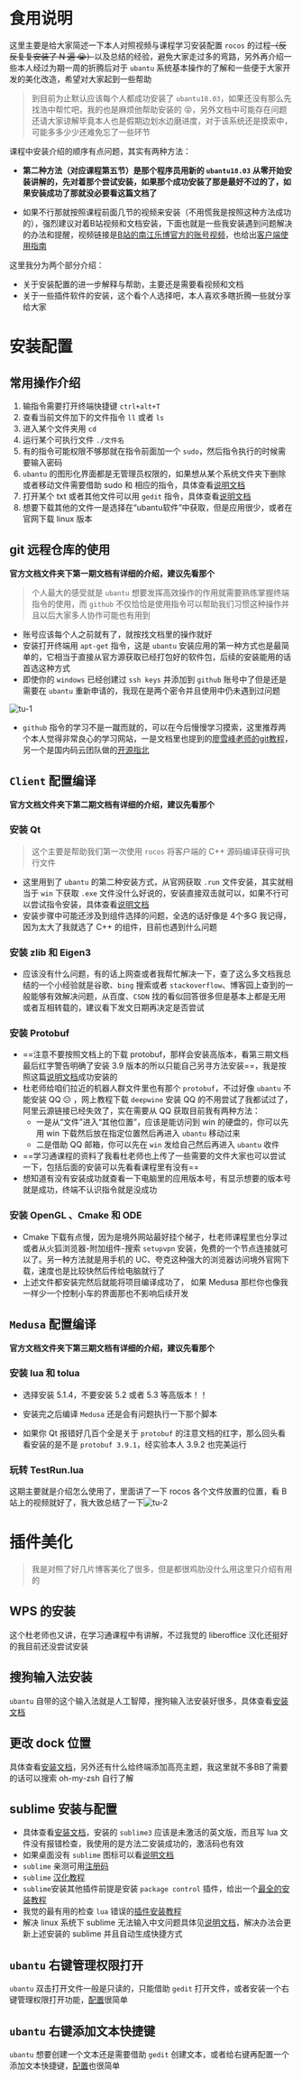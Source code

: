 # 食用说明

这里主要是给大家简述一下本人对照视频与课程学习安装配置 `rocos` 的过程~~（反反复复安装了 N 遍 😭）~~以及总结的经验，避免大家走过多的弯路，另外再介绍一些本人经过为期一周的折腾后对于  `ubantu` 系统基本操作的了解和一些便于大家开发的美化改造，希望对大家起到一些帮助

> 到目前为止默认应该每个人都成功安装了 `ubantu18.03`，如果还没有那么先找浩中帮忙吧，我的也是麻烦他帮助安装的 😝，另外文档中可能存在问题还请大家谅解毕竟本人也是假期边划水边磨进度，对于该系统还是摸索中，可能多多少少还难免忘了一些环节

课程中安装介绍的顺序有点问题，其实有两种方法：

* **第二种方法（对应课程第五节）是那个程序员用新的 `ubantu18.03` 从零开始安装讲解的，先对着那个尝试安装，如果那个成功安装了那是最好不过的了，如果安装成功了那就没必要看这篇文档了**

* 如果不行那就按照课程前面几节的视频来安装（不用慌我是按照这种方法成功的），强烈建议对着B站视频和文档安装，下面也就是一些我安装遇到问题解决的办法和提醒，视频链接是[B站的南江乐博官方的账号视频](https://space.bilibili.com/298653126?from=search&seid=8366606469934150358)，也给出[客户端使用指南](https://rocos.readthedocs.io/zh_CN/latest/3_how_to_use.html#id6)

这里我分为两个部分介绍：

* 关于安装配置的进一步解释与帮助，主要还是需要看视频和文档
* 关于一些插件软件的安装，这个看个人选择吧，本人喜欢多瞎折腾一些就分享给大家

# 安装配置

## 常用操作介绍

1. 输指令需要打开终端快捷键 `ctrl+alt+T`
2. 查看当前文件加下的文件指令 `ll` 或者 `ls`
3. 进入某个文件夹用 `cd`
4. 运行某个可执行文件 `./文件名`
5. 有的指令可能权限不够那就在指令前面加一个 `sudo`，然后指令执行的时候需要输入密码
6. `ubantu` 的图形化界面都是无管理员权限的，如果想从某个系统文件夹下删除或者移动文件需要借助 sudo 和 相应的指令，具体查看[说明文档](https://blog.csdn.net/sherry_rui/article/details/38411759)
7. 打开某个 txt 或者其他文件可以用 `gedit` 指令，具体查看[说明文档](https://www.dotcpp.com/course/352)
8. 想要下载其他的文件一是选择在“ubantu软件”中获取，但是应用很少，或者在官网下载 linux 版本

## git 远程仓库的使用

**官方文档文件夹下第一期文档有详细的介绍，建议先看那个**

> 个人最大的感受就是 `ubantu` 想要发挥高效操作的作用就需要熟练掌握终端指令的使用，而 `github` 不仅恰恰是使用指令可以帮助我们习惯这种操作并且以后大家多人协作可能也有用到

* 账号应该每个人之前就有了，就按找文档里的操作就好
* 安装打开终端用 `apt-get` 指令，这是 `ubantu` 安装应用的第一种方式也是最简单的，它相当于直接从官方源获取已经打包好的软件包，后续的安装能用的话首选这种方式
* 即使你的 `windows` 已经创建过 `ssh keys` 并添加到 `github` 账号中了但是还是需要在 `ubantu` 重新申请的，我现在是两个密令并且使用中仍未遇到过问题

![tu-1](食用文档.assets/tu-1.png)

* `github` 指令的学习不是一蹴而就的，可以在今后慢慢学习摸索，这里推荐两个本人觉得非常良心的学习网站，一是文档里也提到的[廖雪峰老师的git教程](https://www.liaoxuefeng.com/wiki/896043488029600)，另一个是国内码云团队做的[开源指北](https://gitee.com/opensource-guide/)

## `Client` 配置编译

**官方文档文件夹下第二期文档有详细的介绍，建议先看那个**

### 安装 Qt

> 这个主要是帮助我们第一次使用 `rocos` 将客户端的 C++ 源码编译获得可执行文件

* 这里用到了 `ubantu` 的第二种安装方式，从官网获取 `.run` 文件安装，其实就相当于 `win` 下获取 `.exe` 文件没什么好说的，安装直接双击就可以，如果不行可以尝试指令安装，具体查看[说明文档](https://blog.csdn.net/sinat_36330809/article/details/82620062?utm_medium=distribute.pc_relevant.none-task-blog-BlogCommendFromMachineLearnPai2-3.control&depth_1-utm_source=distribute.pc_relevant.none-task-blog-BlogCommendFromMachineLearnPai2-3.control)
* 安装步骤中可能还涉及到组件选择的问题，全选的话好像是 4个多G 我记得，因为太大了我就选了 C++ 的组件，目前也遇到什么问题

### 安装 zlib 和 Eigen3

* 应该没有什么问题，有的话上网查或者我帮忙解决一下，查了这么多文档我总结的一个小经验就是谷歌、`bing` 搜索或者 `stackoverflow`、博客园上查到的一般能够有效解决问题，从百度、`CSDN` 找的看似回答很多但是基本上都是无用或者互相转载的，建议看下发文日期再决定是否尝试

### 安装 Protobuf

* ==注意不要按照文档上的下载 protobuf，那样会安装高版本，看第三期文档最后红字警告明确了安装 3.9 版本的所以只能自己另寻方法安装==，我是按照这篇[说明文档](https://blog.csdn.net/awesomewan/article/details/106207763)成功安装的
* 杜老师给咱们拉近的机器人群文件里也有那个 `protobuf`，不过好像 `ubantu` 不能安装 QQ 😕 ，网上教程下载 `deepwine` 安装 QQ 的不用尝试了我都试过了，阿里云源链接已经失效了，实在需要从 QQ 获取目前我有两种方法：
  * 一是从“文件”进入“其他位置”，应该是能访问到 win 的硬盘的，你可以先用 win 下载然后放在指定位置然后再进入 `ubantu` 移动过来
  * 二是借助 QQ 邮箱，你可以先在 `win` 发给自己然后再进入 `ubantu` 收件
* ==学习通课程的资料了我看杜老师也上传了一些需要的文件大家也可以尝试一下，包括后面的安装可以先看看课程里有没有==
* 想知道有没有安装成功就查看一下电脑里的应用版本号，有显示想要的版本号就是成功，终端不认识指令就是没成功

### 安装 OpenGL 、Cmake 和 ODE

* Cmake 下载有点慢，因为是境外网站最好挂个梯子，杜老师课程里也分享过或者从火狐浏览器-附加组件-搜索 `setupvpn` 安装，免费的一个节点连接就可以了。另一种方法就是用手机的 UC、夸克这种强大的浏览器访问境外官网下载，速度也是比较快然后传给电脑就行了
* 上述文件都安装完然后就能将项目编译成功了， 如果 Medusa 那栏你也像我一样少一个控制小车的界面那也不影响后续开发

## `Medusa` 配置编译

**官方文档文件夹下第三期文档有详细的介绍，建议先看那个**

### 安装 lua 和 tolua

* 选择安装 5.1.4，不要安装 5.2 或者 5.3 等高版本！！

* 安装完之后编译 `Medusa` 还是会有问题执行一下那个脚本
* 如果你 Qt 报错好几百个全是关于 `protobuf` 的注意文档的红字，那么回头看看安装的是不是 `protobuf 3.9.1`，经实验本人 3.9.2 也完美运行

### 玩转 TestRun.lua

这期主要就是介绍怎么使用了，里面讲了一下 rocos 各个文件放置的位置，看 B站上的视频就好了，我大致总结了一下![tu-2](食用文档.assets/tu-2.png)

# 插件美化

> 我是对照了好几片博客美化了很多，但是都很鸡肋没什么用这里只介绍有用的

## WPS 的安装

这个杜老师也又讲，在学习通课程中有讲解，不过我觉的 liberoffice 汉化还挺好的我目前还没尝试安装

## 搜狗输入法安装

`ubantu` 自带的这个输入法就是人工智障，搜狗输入法安装好很多，具体查看[安装文档](https://blog.csdn.net/fx_yzjy101/article/details/80243710)

## 更改 dock 位置

具体查看[安装文档](https://blog.csdn.net/qq_42527676/article/details/91356154)，另外还有什么给终端添加高亮主题，我这里就不多BB了需要的话可以搜索 oh-my-zsh 自行了解

## sublime 安装与配置

* 具体查看[安装文档](https://blog.51cto.com/xiumu/1766052)，安装的 `sublime3` 应该是未激活的英文版，而且写 lua 文件没有报错检查，我使用的是方法二安装成功的，激活码也有效
* 如果桌面没有 `sublime` 图标可以看[说明文档](https://blog.csdn.net/u012932409/article/details/105753282?utm_medium=distribute.pc_relevant.none-task-blog-BlogCommendFromBaidu-4.baidujs&depth_1-utm_source=distribute.pc_relevant.none-task-blog-BlogCommendFromBaidu-4.baidujs)
* `sublime` 亲测可用[注册码](https://www.cnblogs.com/mrgavin/p/12522560.html)
* `sublime` [汉化教程](https://blog.csdn.net/jiangnanqbey/article/details/81284771)
* `sublime`安装其他插件前提是安装 `package control` 插件，给出一个[最全的安装教程](https://blog.csdn.net/kongguyoulan523/article/details/51144254?utm_medium=distribute.pc_relevant.none-task-blog-BlogCommendFromMachineLearnPai2-2.control&depth_1-utm_source=distribute.pc_relevant.none-task-blog-BlogCommendFromMachineLearnPai2-2.control)
* 我觉的最有用的检查 `lua` 错误的[插件安装教程](https://www.cnblogs.com/cheerupforyou/p/6576861.html)
* 解决 linux 系统下 sublime 无法输入中文问题具体见[说明文档](https://blog.csdn.net/weixin_39382961/article/details/80148933)，解决办法会更新上述安装的 sublime 并且自动生成快捷方式

## `ubantu` 右键管理权限打开

`ubantu` 双击打开文件一般是只读的，只能借助 `gedit` 打开文件，或者安装一个右键管理权限打开功能，[配置](https://blog.csdn.net/m0_37794364/article/details/105171318)很简单

## `ubantu` 右键添加文本快捷键

`ubantu` 想要创建一个文本还是需要借助 `gedit` 创建文本，或者给右键再配置一个添加文本快捷键，[配置](https://www.kafan.cn/edu/20666192.html)也很简单